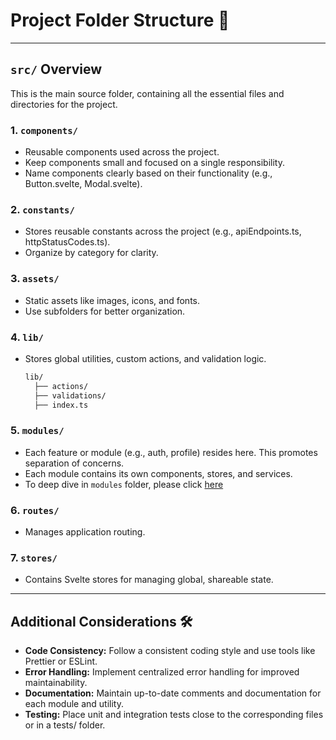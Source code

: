 # Project Folder Structure 📂

---

## `src/` Overview

This is the main source folder, containing all the essential files and directories for the project.

### 1. **`components/`**

- Reusable components used across the project.
- Keep components small and focused on a single responsibility.
- Name components clearly based on their functionality (e.g., Button.svelte, Modal.svelte).

### 2. **`constants/`**

- Stores reusable constants across the project (e.g., apiEndpoints.ts, httpStatusCodes.ts).
- Organize by category for clarity.

### 3. **`assets/`**

- Static assets like images, icons, and fonts.
- Use subfolders for better organization.

### 4. **`lib/`**

- Stores global utilities, custom actions, and validation logic.

  ```bash
  lib/
    ├── actions/
    ├── validations/
    ├── index.ts
  ```

### 5. **`modules/`**

- Each feature or module (e.g., auth, profile) resides here. This promotes separation of concerns.
- Each module contains its own components, stores, and services.
- To deep dive in `modules` folder, please click [here](https://github.com/aditya-v22/auth-buddy/tree/main/src/modules/README.md)

### 6. **`routes/`**

- Manages application routing.

### 7. **`stores/`**

- Contains Svelte stores for managing global, shareable state.

---

## Additional Considerations 🛠️

- **Code Consistency:** Follow a consistent coding style and use tools like Prettier or ESLint.
- **Error Handling:** Implement centralized error handling for improved maintainability.
- **Documentation:** Maintain up-to-date comments and documentation for each module and utility.
- **Testing:** Place unit and integration tests close to the corresponding files or in a tests/ folder.

